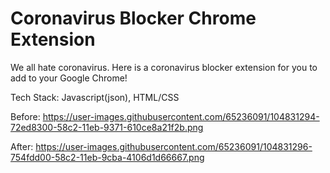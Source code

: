 # Coronavirus Blocker Chrome Extension

We all hate coronavirus. Here is a coronavirus blocker extension for you to add to your Google Chrome!

Tech Stack: Javascript(json), HTML/CSS

Before: 
https://user-images.githubusercontent.com/65236091/104831294-72ed8300-58c2-11eb-9371-610ce8a21f2b.png

After: 
https://user-images.githubusercontent.com/65236091/104831296-754fdd00-58c2-11eb-9cba-4106d1d66667.png
